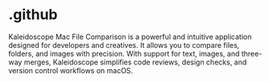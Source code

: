 # .github
Kaleidoscope Mac File Comparison is a powerful and intuitive application designed for developers and creatives. It allows you to compare files, folders, and images with precision. With support for text, images, and three-way merges, Kaleidoscope simplifies code reviews, design checks, and version control workflows on macOS.
